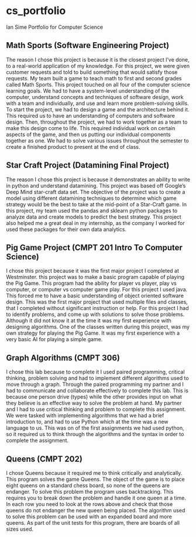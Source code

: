 # cs_portfolio
Ian Sime
Portfolio for Computer Science 

## Math Sports (Software Engineering Project)

The reason I chose this project is because it is the closest project I’ve done, to a real-world application of my
knowledge. For this project, we were given customer requests and told to build something that would satisfy those 
requests. My team built a game to teach math to first and second grades called Math Sports. This project touched on all
four of the computer science learning goals. We had to have a system-level understanding of the computer, understand 
concepts and techniques of software design, work with a team and individually, and use and learn more problem-solving 
skills. To start the project, we had to design a game and the architecture behind it. This required us to have an 
understanding of computers and software design. Then, throughout the project, we had to work together as a team to make 
this design come to life. This required individual work on certain aspects of the game, and then us putting our 
individual components together as one. We had to solve various issues throughout the semester to create a finished 
product to present at the end of class. 

## Star Craft Project (Datamining Final Project)

The reason I chose this project is because it demonstrates an ability to write in python and understand 
datamining. This project was based off Google’s Deep Mind star-craft data set. The objective of the project was to 
create a model using different datamining techniques to determine which game strategy would be the best to take at the 
mid-point of a Star-Craft game. In this project, my team used the pandas and sklearn python packages to analyze data and 
create models to predict the best strategy. This project also helped me a great deal in my internship, as the company I 
worked for used these packages for their own data analytics. 

## Pig Game Project (CMPT 201 Intro To Computer Science)

I chose this project because it was the first major project I completed at Westminster. this project was to make
a basic program capable of playing the Pig Game. This program had the ability for player vs player, play vs computer, 
or computer vs computer game play. For this project I used java. This forced me to have a basic understanding of object 
oriented software design. This was the first major project that used multiple files and classes, that I completed without 
significant instruction or help. For this project I had to identify problems, and come up with solutions to solve those 
problems. Although it did not know it at the time it was my first experience with designing algorithms. One of the 
classes written during this project, was my own strategy for playing the Pig Game. It was my first experience with a very 
basic AI for playing a simple game.

## Graph Algorithms (CMPT 306)

I chose this lab because to complete it I used paired programming, critical thinking, problem solving and had to 
implement different algorithms used to move through a graph. Through the paired programming my partner and I had to 
communicate and collaborate effectively to complete this lab. This is because one person drive (types) while the other
provides input on what they believe is an effective way to solve the problem at hand. My partner and I had to use critical
thinking and problem to complete this assignment. We were tasked with implementing algorithms that we had a brief introduction
to, and had to use Python which at the time was a new language to us. This was on of the first assignments we had used python,
so it required us to think through the algorithms and the syntax in order to complete the assignment.

## Queens (CMPT 202)

I chose Queens because it required me to think critically and analytically. This program solves the game Queens. The
object of the game is to place eight queens on a standard chess board, so none of the queens are endanger. To solve this 
problem the program uses backtracking. This requires you to break down the problem and handle it one queen at a time. In 
each row you need to look at the rows above and check that those queens do not endanger the new queen being placed. The 
algorithm used to solve this problem can be used with an expanded board and more queens. As part of the unit tests for 
this program, there are boards of all sizes used. 
